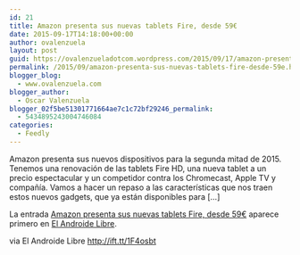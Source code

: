 ```yaml
---
id: 21
title: Amazon presenta sus nuevas tablets Fire, desde 59€
date: 2015-09-17T14:18:00+00:00
author: ovalenzuela
layout: post
guid: https://ovalenzueladotcom.wordpress.com/2015/09/17/amazon-presenta-sus-nuevas-tablets-fire-desde-59e
permalink: /2015/09/amazon-presenta-sus-nuevas-tablets-fire-desde-59e.html
blogger_blog:
  - www.ovalenzuela.com
blogger_author:
  - Oscar Valenzuela
blogger_02f5be51301771664ae7c1c72bf29246_permalink:
  - 5434895243004746084
categories:
  - Feedly
---
```

Amazon presenta sus nuevos dispositivos para la segunda mitad de 2015. Tenemos una renovación de las tablets Fire HD, una nueva tablet a un precio espectacular y un competidor contra los Chromecast, Apple TV y compañía. Vamos a hacer un repaso a las características que nos traen estos nuevos gadgets, que ya están disponibles para […]

La entrada <a rel="nofollow" href="http://ift.tt/1iRE7AA">Amazon presenta sus nuevas tablets Fire, desde 59€</a> aparece primero en <a rel="nofollow" href="http://ift.tt/rvSjNz">El Androide Libre</a>.

via El Androide Libre http://ift.tt/1F4osbt